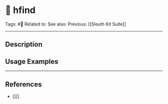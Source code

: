 # 💢 hfind
Tags: #💢
Related to: 
See also: 
Previous: [[Sleuth Kit Suite]]

---
## Description


## Usage Examples


---
## References
- [[]]
